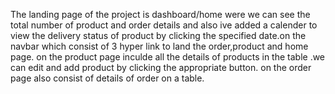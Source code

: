 The landing page of the project is dashboard/home were we can see the total number of product and order details and also ive added a calender to view the delivery status of product by clicking the specified date.on the navbar which consist of 3 hyper link to land the order,product and home page.
on the product page inculde all the details of products in the table .we can edit and add product by clicking the appropriate button.
on the order page also consist of details of order on a table.
